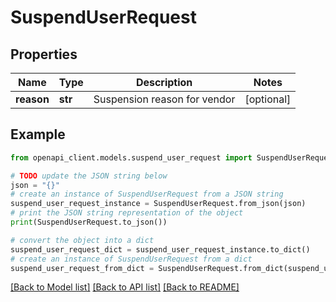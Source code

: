 # SuspendUserRequest


## Properties

Name | Type | Description | Notes
------------ | ------------- | ------------- | -------------
**reason** | **str** | Suspension reason for vendor | [optional] 

## Example

```python
from openapi_client.models.suspend_user_request import SuspendUserRequest

# TODO update the JSON string below
json = "{}"
# create an instance of SuspendUserRequest from a JSON string
suspend_user_request_instance = SuspendUserRequest.from_json(json)
# print the JSON string representation of the object
print(SuspendUserRequest.to_json())

# convert the object into a dict
suspend_user_request_dict = suspend_user_request_instance.to_dict()
# create an instance of SuspendUserRequest from a dict
suspend_user_request_from_dict = SuspendUserRequest.from_dict(suspend_user_request_dict)
```
[[Back to Model list]](../README.md#documentation-for-models) [[Back to API list]](../README.md#documentation-for-api-endpoints) [[Back to README]](../README.md)


